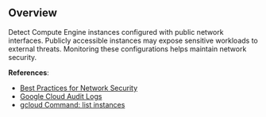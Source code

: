 ## Overview

Detect Compute Engine instances configured with public network interfaces. Publicly accessible instances may expose sensitive workloads to external threats. Monitoring these configurations helps maintain network security.

**References**:
- [Best Practices for Network Security](https://cloud.google.com/architecture/security-best-practices-for-networking)
- [Google Cloud Audit Logs](https://cloud.google.com/logging/docs/audit)
- [gcloud Command: list instances](https://cloud.google.com/sdk/gcloud/reference/compute/instances/list)